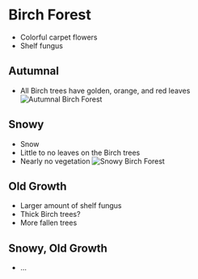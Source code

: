 # Birch Forest
- Colorful carpet flowers
- Shelf fungus
## Autumnal
- All Birch trees have golden, orange, and red leaves
![Autumnal Birch Forest](https://t4.ftcdn.net/jpg/00/93/94/85/360_F_93948569_JqTucVQFD6nqAv4DPyWjEZ7nsO2i8riI.jpg)
## Snowy
- Snow
- Little to no leaves on the Birch trees
- Nearly no vegetation
![Snowy Birch Forest](https://media.istockphoto.com/id/1180434600/photo/winter-landscape-birch-forest-at-sunset-freshly-clean-snow.jpg?s=612x612&w=0&k=20&c=pNz-x9VKHAQURPZGlG1ss88vHMhWOw7WrzZ4_42_G-Q=)
## Old Growth
- Larger amount of shelf fungus
- Thick Birch trees?
- More fallen trees
## Snowy, Old Growth
- ...